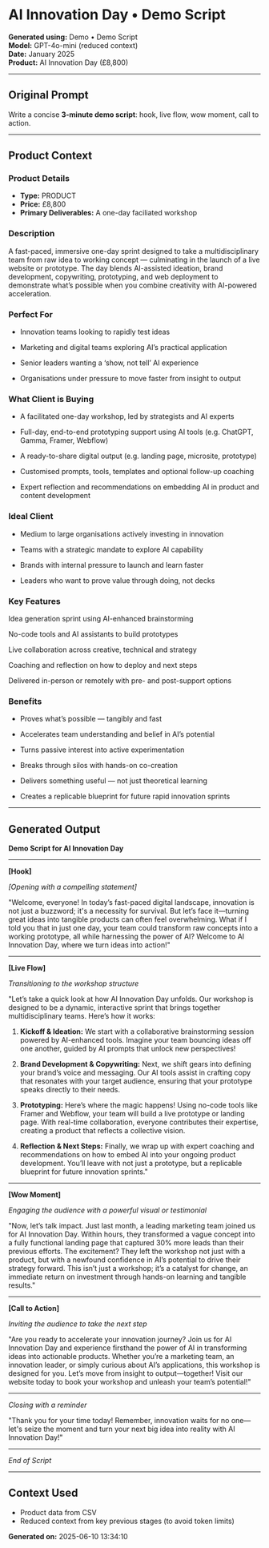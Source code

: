 # AI Innovation Day • Demo Script

**Generated using:** Demo • Demo Script  
**Model:** GPT-4o-mini (reduced context)  
**Date:** January 2025  
**Product:** AI Innovation Day (£8,800)

---

## Original Prompt
Write a concise **3-minute demo script**: hook, live flow, wow moment, call to action.

---

## Product Context

### **Product Details**
- **Type:** PRODUCT
- **Price:** £8,800
- **Primary Deliverables:** A one-day faciliated workshop

### **Description**
A fast-paced, immersive one-day sprint designed to take a multidisciplinary team from raw idea to working concept — culminating in the launch of a live website or prototype. The day blends AI-assisted ideation, brand development, copywriting, prototyping, and web deployment to demonstrate what’s possible when you combine creativity with AI-powered acceleration.

### **Perfect For**
- Innovation teams looking to rapidly test ideas

- Marketing and digital teams exploring AI’s practical application

- Senior leaders wanting a ‘show, not tell’ AI experience

- Organisations under pressure to move faster from insight to output

### **What Client is Buying**
- A facilitated one-day workshop, led by strategists and AI experts

- Full-day, end-to-end prototyping support using AI tools (e.g. ChatGPT, Gamma, Framer, Webflow)

- A ready-to-share digital output (e.g. landing page, microsite, prototype)

- Customised prompts, tools, templates and optional follow-up coaching

- Expert reflection and recommendations on embedding AI in product and content development

### **Ideal Client**
- Medium to large organisations actively investing in innovation

- Teams with a strategic mandate to explore AI capability

- Brands with internal pressure to launch and learn faster

- Leaders who want to prove value through doing, not decks

### **Key Features**
Idea generation sprint using AI-enhanced brainstorming

No-code tools and AI assistants to build prototypes

Live collaboration across creative, technical and strategy 

Coaching and reflection on how to deploy and next steps 

Delivered in-person or remotely with pre- and post-support options

### **Benefits**
- Proves what’s possible — tangibly and fast

- Accelerates team understanding and belief in AI’s potential

- Turns passive interest into active experimentation

- Breaks through silos with hands-on co-creation

- Delivers something useful — not just theoretical learning

- Creates a replicable blueprint for future rapid innovation sprints

---

## Generated Output

**Demo Script for AI Innovation Day**

---

**[Hook]**

*[Opening with a compelling statement]*

"Welcome, everyone! In today’s fast-paced digital landscape, innovation is not just a buzzword; it's a necessity for survival. But let’s face it—turning great ideas into tangible products can often feel overwhelming. What if I told you that in just one day, your team could transform raw concepts into a working prototype, all while harnessing the power of AI? Welcome to AI Innovation Day, where we turn ideas into action!"

---

**[Live Flow]**

*Transitioning to the workshop structure*

"Let’s take a quick look at how AI Innovation Day unfolds. Our workshop is designed to be a dynamic, interactive sprint that brings together multidisciplinary teams. Here’s how it works:

1. **Kickoff & Ideation:** We start with a collaborative brainstorming session powered by AI-enhanced tools. Imagine your team bouncing ideas off one another, guided by AI prompts that unlock new perspectives!

2. **Brand Development & Copywriting:** Next, we shift gears into defining your brand’s voice and messaging. Our AI tools assist in crafting copy that resonates with your target audience, ensuring that your prototype speaks directly to their needs.

3. **Prototyping:** Here’s where the magic happens! Using no-code tools like Framer and Webflow, your team will build a live prototype or landing page. With real-time collaboration, everyone contributes their expertise, creating a product that reflects a collective vision.

4. **Reflection & Next Steps:** Finally, we wrap up with expert coaching and recommendations on how to embed AI into your ongoing product development. You’ll leave with not just a prototype, but a replicable blueprint for future innovation sprints."

---

**[Wow Moment]**

*Engaging the audience with a powerful visual or testimonial*

"Now, let’s talk impact. Just last month, a leading marketing team joined us for AI Innovation Day. Within hours, they transformed a vague concept into a fully functional landing page that captured 30% more leads than their previous efforts. The excitement? They left the workshop not just with a product, but with a newfound confidence in AI’s potential to drive their strategy forward. This isn’t just a workshop; it’s a catalyst for change, an immediate return on investment through hands-on learning and tangible results."

---

**[Call to Action]**

*Inviting the audience to take the next step*

"Are you ready to accelerate your innovation journey? Join us for AI Innovation Day and experience firsthand the power of AI in transforming ideas into actionable products. Whether you’re a marketing team, an innovation leader, or simply curious about AI’s applications, this workshop is designed for you. Let’s move from insight to output—together! Visit our website today to book your workshop and unleash your team’s potential!"

---

*Closing with a reminder*

"Thank you for your time today! Remember, innovation waits for no one—let's seize the moment and turn your next big idea into reality with AI Innovation Day!"

--- 

*End of Script*

---

## Context Used
- Product data from CSV
- Reduced context from key previous stages (to avoid token limits)

**Generated on:** 2025-06-10 13:34:10
